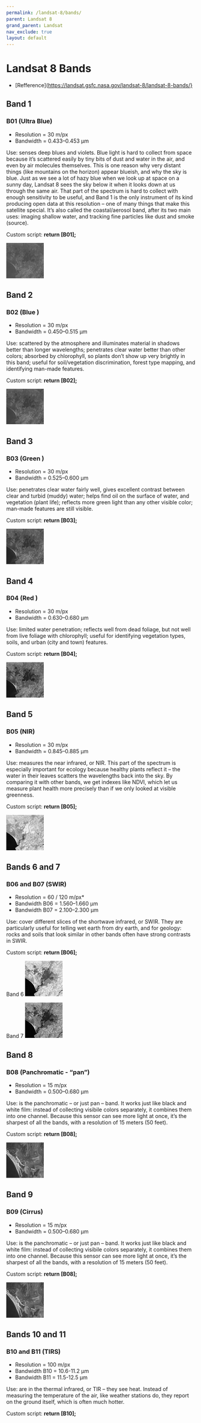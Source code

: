```yaml
---
permalink: /landsat-8/bands/
parent: Landsat 8
grand_parent: Landsat
nav_exclude: true
layout: default
---
```


# Landsat 8 Bands

 - [Refference](https://landsat.gsfc.nasa.gov/landsat-8/landsat-8-bands/}

## Band 1

### B01 (Ultra Blue)

- Resolution = 30 m/px
- Bandwidth = 0.433–0.453 µm

Use: senses deep blues and violets. Blue light is hard to collect from space because it’s scattered easily by tiny bits of dust and water in the air, and even by air molecules themselves. This is one reason why very distant things (like mountains on the horizon) appear blueish, and why the sky is blue. Just as we see a lot of hazy blue when we look up at space on a sunny day, Landsat 8 sees the sky below it when it looks down at us through the same air. That part of the spectrum is hard to collect with enough sensitivity to be useful, and Band 1 is the only instrument of its kind producing open data at this resolution – one of many things that make this satellite special. It’s also called the coastal/aerosol band, after its two main uses: imaging shallow water, and tracking fine particles like dust and smoke (source).

Custom script: **return [B01];**

![B1](fig/fig1.jpg)

## Band 2

### B02 (Blue )

- Resolution = 30 m/px
- Bandwidth = 0.450–0.515 µm

Use: scattered by the atmosphere and illuminates material in shadows better than longer wavelengths; penetrates clear water better than other colors; absorbed by chlorophyll, so plants don’t show up very brightly in this band; useful for soil/vegetation discrimination, forest type mapping, and identifying man-made features.

Custom script: **return [B02];**

![B2](fig/fig2.jpg)

## Band 3

### B03 (Green )

- Resolution = 30 m/px
- Bandwidth = 0.525–0.600 µm

Use: penetrates clear water fairly well, gives excellent contrast between clear and turbid (muddy) water; helps find oil on the surface of water, and vegetation (plant life); reflects more green light than any other visible color; man-made features are still visible.

Custom script: **return [B03];**

![B3](fig/fig3.jpg)

## Band 4

### B04 (Red )

- Resolution = 30 m/px
- Bandwidth = 0.630–0.680 µm

Use: limited water penetration; reflects well from dead foliage, but not well from live foliage with chlorophyll; useful for identifying vegetation types, soils, and urban (city and town) features.

Custom script: **return [B04];**

![B4](fig/fig4.jpg)

## Band 5

### B05 (NIR)

- Resolution = 30 m/px
- Bandwidth = 0.845–0.885 µm

Use: measures the near infrared, or NIR. This part of the spectrum is especially important for ecology because healthy plants reflect it – the water in their leaves scatters the wavelengths back into the sky. By comparing it with other bands, we get indexes like NDVI, which let us measure plant health more precisely than if we only looked at visible greenness.

Custom script: **return [B05];**

![B5](fig/fig5.jpg)

## Bands 6 and 7

### B06 and B07 (SWIR)

- Resolution = 60 / 120 m/px*
- Bandwidth B06 = 1.560–1.660 µm
- Bandwidth B07 = 2.100–2.300 µm

Use: cover different slices of the shortwave infrared, or SWIR. They are particularly useful for telling wet earth from dry earth, and for geology: rocks and soils that look similar in other bands often have strong contrasts in SWIR.

Custom script: **return [B06];**

Band 6
![B6](fig/fig6.jpg)

Band 7
![B7](fig/fig7.jpg)

## Band 8

### B08 (Panchromatic - “pan”)

- Resolution = 15 m/px
- Bandwidth = 0.500–0.680 µm

Use: is the panchromatic – or just pan – band. It works just like black and white film: instead of collecting visibile colors separately, it combines them into one channel. Because this sensor can see more light at once, it’s the sharpest of all the bands, with a resolution of 15 meters (50 feet).

Custom script: **return [B08];**

![B8](fig/fig8.jpg)

## Band 9

### B09 (Cirrus)

- Resolution = 15 m/px
- Bandwidth = 0.500–0.680 µm

Use: is the panchromatic – or just pan – band. It works just like black and white film: instead of collecting visibile colors separately, it combines them into one channel. Because this sensor can see more light at once, it’s the sharpest of all the bands, with a resolution of 15 meters (50 feet).

Custom script: **return [B08];**

![B8](fig/fig8.jpg)

## Bands 10 and 11

### B10 and B11 (TIRS)

- Resolution = 100 m/px
- Bandwidth B10 = 10.6-11.2 µm
- Bandwidth B11 = 11.5-12.5 µm

Use: are in the thermal infrared, or TIR – they see heat. Instead of measuring the temperature of the air, like weather stations do, they report on the ground itself, which is often much hotter.

Custom script: **return [B10];**





